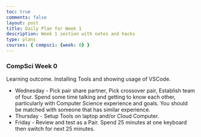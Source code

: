 ```yaml
---
toc: true
comments: false
layout: post
title: Daily Plan for Week 1
description: Week 1 section with notes and hacks
type: plans
courses: { compsci: {week: 0} }
---
```

### CompSci Week 0
Learning outcome.  Installing Tools and showing usage of VSCode.
- Wednesday - Pick pair share partner, Pick crossover pair, Establish team of four.  Spend some time talking and getting to know each other, particularly with Computer Science experience and goals.  You should be matched with someone that has similar experience.
- Thursday - Setup Tools on laptop and/or Cloud Computer.
- Friday - Review and test as a Pair. Spend 25 minutes at one keyboard then switch for next 25 minutes.



